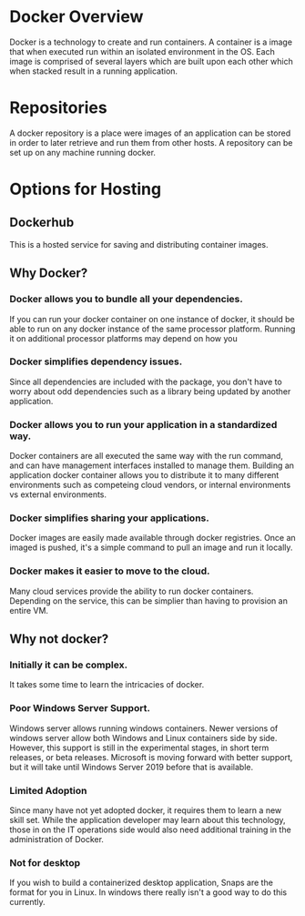 # Docker Overview

Docker is a technology to create and run containers.  A container is a image that when executed run within an isolated environment in the OS.  Each image is comprised of several layers which are built upon each other which when stacked result in a running application.






# Repositories

A docker repository is a place were images of an application can be stored in order to later retrieve and run them from other hosts.  A repository can be set up on any machine running docker.

# Options for Hosting

## Dockerhub
This is a hosted service for saving and distributing container images.





## Why Docker?

### Docker allows you to bundle all your dependencies.  

If you can run your docker container on one instance of docker, it should be able to run on any docker instance of the same processor platform.  Running it on additional processor platforms may depend on how you

### Docker simplifies dependency issues.

Since all dependencies are included with the package, you don't have to worry about odd dependencies such as a library being updated by another application.

### Docker allows you to run your application in a standardized way.  

Docker containers are all executed the same way with the run command, and can have management interfaces installed to manage them.  Building an application docker container allows you to distribute it to many different environments such as competeing cloud vendors, or internal environments vs external environments.

### Docker simplifies sharing your applications.

Docker images are easily made available through docker registries.  Once an imaged is pushed, it's a simple command to pull an image and run it locally.

### Docker makes it easier to move to the cloud.

Many cloud services provide the ability to run docker containers.  Depending on the service, this can be simplier than having to provision an entire VM.

## Why not docker?

### Initially it can be complex.
It takes some time to learn the intricacies of docker.

### Poor Windows Server Support.

Windows server allows running windows containers.  Newer versions of windows server allow both Windows and Linux containers side by side.  However, this support is still in the experimental stages, in short term releases, or beta releases.  Microsoft is moving forward with better support, but it will take until Windows Server 2019 before that is available.

### Limited Adoption

Since many have not yet adopted docker, it requires them to learn a new skill set.  While the application developer may learn about this technology, those in on the IT operations side would also need additional training in the administration of Docker.

### Not for desktop

If you wish to build a containerized desktop application, Snaps are the format for you in Linux.  In windows there really isn't a good way to do this currently.